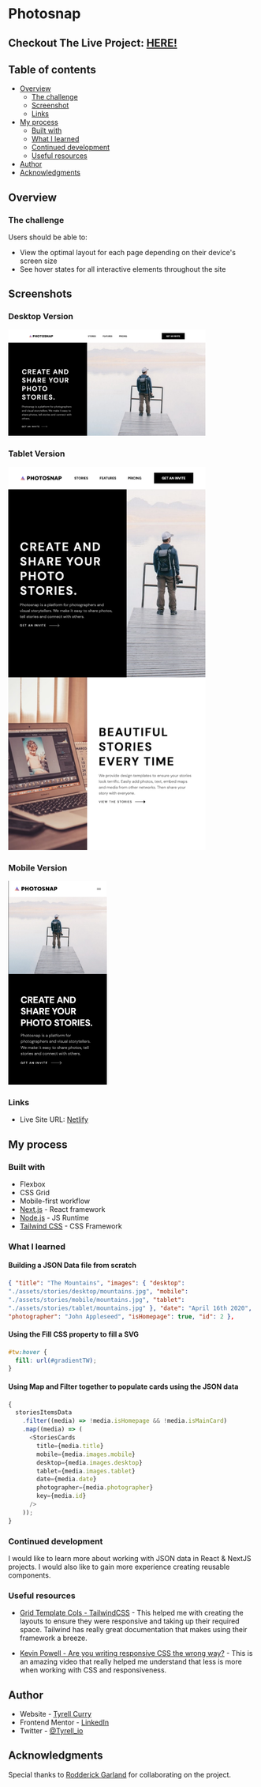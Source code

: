 # Photosnap

## Checkout The Live Project: [HERE!](https://entertainment-app-tyrell.netlify.app/)

## Table of contents

- [Overview](#overview)
  - [The challenge](#the-challenge)
  - [Screenshot](#screenshot)
  - [Links](#links)
- [My process](#my-process)
  - [Built with](#built-with)
  - [What I learned](#what-i-learned)
  - [Continued development](#continued-development)
  - [Useful resources](#useful-resources)
- [Author](#author)
- [Acknowledgments](#acknowledgments)

## Overview

### The challenge

Users should be able to:

- View the optimal layout for each page depending on their device's screen size
- See hover states for all interactive elements throughout the site

## Screenshots

### Desktop Version

<img src="./screenshots/desktop.png" width="400" />

### Tablet Version

<img src="./screenshots/tablet.png" width="400" />

### Mobile Version

<img src="./screenshots/mobile.png" width="200"/>

### Links

- Live Site URL: [Netlify](https://entertainment-app-tyrell.netlify.app/)

## My process

### Built with

- Flexbox
- CSS Grid
- Mobile-first workflow
- [Next.js](https://nextjs.org/) - React framework
- [Node.js](https://nodejs.org/en/) - JS Runtime
- [Tailwind CSS](https://tailwindcss.com/) - CSS Framework

### What I learned

#### Building a JSON Data file from scratch

```json
{ "title": "The Mountains", "images": { "desktop":
"./assets/stories/desktop/mountains.jpg", "mobile":
"./assets/stories/mobile/mountains.jpg", "tablet":
"./assets/stories/tablet/mountains.jpg" }, "date": "April 16th 2020",
"photographer": "John Appleseed", "isHomepage": true, "id": 2 },
```

#### Using the Fill CSS property to fill a SVG

```css
#tw:hover {
  fill: url(#gradientTW);
}
```

#### Using Map and Filter together to populate cards using the JSON data

```js
{
  storiesItemsData
    .filter((media) => !media.isHomepage && !media.isMainCard)
    .map((media) => (
      <StoriesCards
        title={media.title}
        mobile={media.images.mobile}
        desktop={media.images.desktop}
        tablet={media.images.tablet}
        date={media.date}
        photographer={media.photographer}
        key={media.id}
      />
    ));
}
```

### Continued development

I would like to learn more about working with JSON data in React & NextJS projects. I would also like to gain more experience creating reusable components.

### Useful resources

- [Grid Template Cols - TailwindCSS](https://tailwindcss.com/docs/grid-template-columns) - This helped me with creating the layouts to ensure they were responsive and taking up their required space. Tailwind has really great documentation that makes using their framework a breeze.

- [Kevin Powell - Are you writing responsive CSS the wrong way?](https://www.youtube.com/watch?v=0ohtVzCSHqs) - This is an amazing video that really helped me understand that less is more when working with CSS and responsiveness.

## Author

- Website - [Tyrell Curry](https://www.tyrellcurry.io)
- Frontend Mentor - [LinkedIn](https://www.linkedin.com/in/tyrellcurry/)
- Twitter - [@Tyrell_io](https://twitter.com/Tyrell_io)

## Acknowledgments

Special thanks to [Rodderick Garland](https://github.com/zencoder24) for collaborating on the project.

